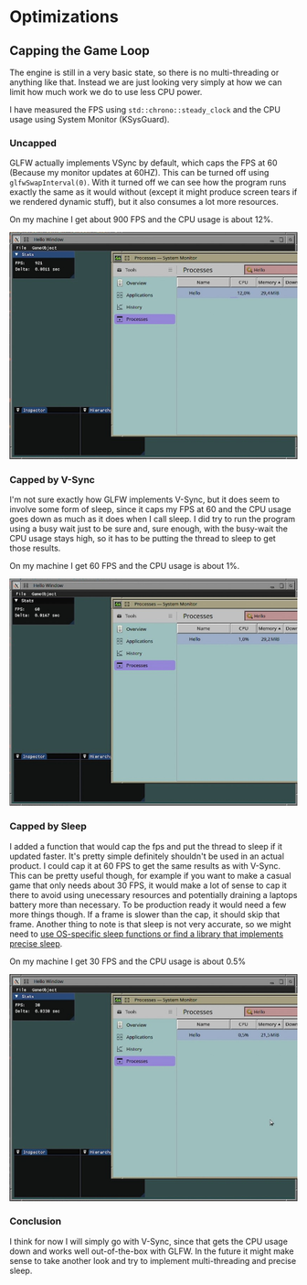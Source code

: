 # Optimizations
## Capping the Game Loop
The engine is still in a very basic state, so there is no multi-threading or anything like that. Instead we are just looking very simply at how we can limit how much work we do to use less CPU power.

I have measured the FPS using `std::chrono::steady_clock` and the CPU usage using System Monitor (KSysGuard).

### Uncapped
GLFW actually implements VSync by default, which caps the FPS at 60 (Because my monitor updates at 60HZ). This can be turned off using `glfwSwapInterval(0)`. 
With it turned off we can see how the program runs exactly the same as it would without (except it might produce screen tears if we rendered dynamic stuff), but it also consumes a lot more resources.

On my machine I get about 900 FPS and the CPU usage is about 12%.

![Uncapped](Optimizations/LoopPerformance_Uncapped.jpg)

### Capped by V-Sync
I'm not sure exactly how GLFW implements V-Sync, but it does seem to involve some form of sleep, since it caps my FPS at 60 and the CPU usage goes down as much as it does when I call sleep.
I did try to run the program using a busy wait just to be sure and, sure enough, with the busy-wait the CPU usage stays high, so it has to be putting the thread to sleep to get those results.

On my machine I get 60 FPS and the CPU usage is about 1%.

![Capped by V-Sync](Optimizations/LoopPerformance_CappedByVSync.jpg)

### Capped by Sleep
I added a function that would cap the fps and put the thread to sleep if it updated faster. It's pretty simple definitely shouldn't be used in an actual product. I could cap it at 60 FPS to get the same results as with V-Sync. 
This can be pretty useful though, for example if you want to make a casual game that only needs about 30 FPS, it would make a lot of sense to cap it there to avoid using unecessary resources and potentially draining a laptops battery more than necessary.
To be production ready it would need a few more things though. If a frame is slower than the cap, it should skip that frame. 
Another thing to note is that sleep is not very accurate, so we might need to [use OS-specific sleep functions or find a library that implements precise sleep](https://stackoverflow.com/a/41862592).

On my machine I get 30 FPS and the CPU usage is about 0.5%

![Capped by V-Sync](Optimizations/LoopPerformance_CappedBySleep.jpg)

### Conclusion
I think for now I will simply go with V-Sync, since that gets the CPU usage down and works well out-of-the-box with GLFW. In the future it might make sense to take another look and try to implement multi-threading and precise sleep.
